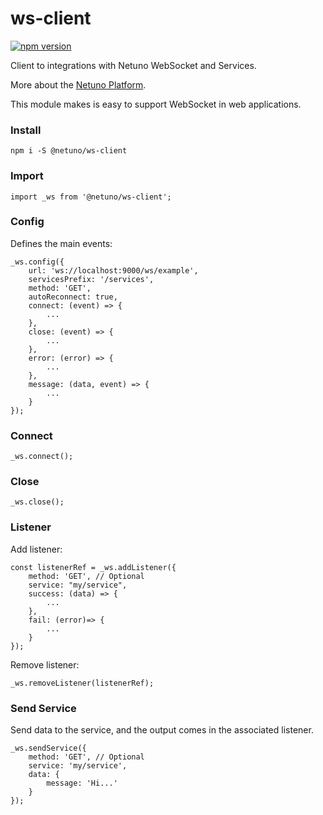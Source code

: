 # ws-client

<a href="https://www.npmjs.com/package/@netuno/ws-client"><img src="https://img.shields.io/npm/v/@netuno/ws-client.svg?style=flat" alt="npm version"></a>

Client to integrations with Netuno WebSocket and Services.

More about the [Netuno Platform](https://netuno.org/).

This module makes is easy to support WebSocket in web applications.

### Install

`npm i -S @netuno/ws-client`

### Import

`import _ws from '@netuno/ws-client';`

### Config

Defines the main events:

```
_ws.config({
    url: 'ws://localhost:9000/ws/example',
    servicesPrefix: '/services',
    method: 'GET',
    autoReconnect: true,
    connect: (event) => {
        ...
    },
    close: (event) => {
        ...
    },
    error: (error) => {
        ...
    },
    message: (data, event) => {
        ...
    }
});
```

### Connect

```
_ws.connect();
```

### Close

```
_ws.close();
```

### Listener

Add listener:

```
const listenerRef = _ws.addListener({
    method: 'GET', // Optional
    service: "my/service",
    success: (data) => {
        ...
    },
    fail: (error)=> {
        ...
    }
});
```

Remove listener:

```
_ws.removeListener(listenerRef);
```

### Send Service

Send data to the service, and the output comes in the associated listener.

```
_ws.sendService({
    method: 'GET', // Optional
    service: 'my/service',
    data: {
        message: 'Hi...' 
    }
});
```
